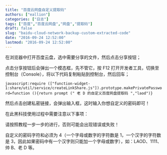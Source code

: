 ```yaml
---
title: "百度云网盘自定义提取码"
authors: ["eallion"]
categories: ["日志"]
tags: ["百度","百度云网盘","网盘","提取码"]
draft: false
slug: "baidu-cloud-network-backup-custom-extracted-code"
date: "2016-09-24 12:52:00"
lastmod: "2016-09-24 12:52:00"
---
```


在浏览器中打开百度云盘，选中需要分享的文件，然后点击分享按钮；

点击分享按钮后会弹出一个模态框，先不管它，按 F12 打开开发者工具，切换至控制台（Console），将以下代码复制粘贴到控制台，然后回车；

`javascript:require (["function-widget-1:share/util/service/createLinkShare.js"]).prototype.makePrivatePassword=function (){return prompt (" 老 D 的自定义百度网盘提取码 ","laod")}`

然后点击创建私密链接，会弹出输入框，这时输入你想自定义的密码即可！

在此黑科技使用过程中需要注意以下事项：

请按照教程一步一步的进行，否则可能会出现错误或失败！

自定义的密码字符和必须为 4（一个字母或数字的字符数是 1，一个汉字的字符数是 3，因此如果密码中有一个汉字则只能加一个字母或数字），如：LAOD、1111、帅 B、老 D 等。
